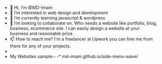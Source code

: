 - 👋 Hi, I’m @MD-Imam
- 👀 I’m interested in web design and development
- 🌱 I’m currently learning javascript & wordpress
- 💞️ I’m looking to collaborate on, Who needs a website like portfolio, blog, business, ecommerce site. I can easily design a website at your business and reasonable price.
- 📫 How to reach me? I'm a freelancer at Upwork you can hire me from there for any of your projects.
- 
- My Websites sample:-
-* md-imam.github.io/side-menu-wave/


<!---
MD-Imam/MD-Imam is a ✨ special ✨ repository because its `README.md` (this file) appears on your GitHub profile.
You can click the Preview link to take a look at your changes.
https://github.com/MD-Imam
--->

